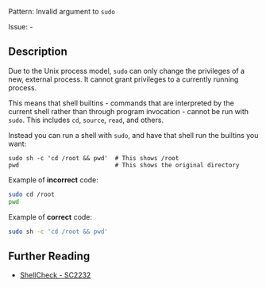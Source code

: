 Pattern: Invalid argument to `sudo`

Issue: -

## Description

Due to the Unix process model, `sudo` can only change the privileges of a new, external process. It cannot grant privileges to a currently running process.

This means that shell builtins - commands that are interpreted by the current shell rather than through program invocation - cannot be run with `sudo`. This includes `cd`, `source`, `read`, and others.

Instead you can run a shell with `sudo`, and have that shell run the builtins you want:

    sudo sh -c 'cd /root && pwd'  # This shows /root
    pwd                           # This shows the original directory

Example of **incorrect** code:

```sh
sudo cd /root
pwd
```

Example of **correct** code:

```sh
sudo sh -c 'cd /root && pwd'
```

## Further Reading

* [ShellCheck - SC2232](https://github.com/koalaman/shellcheck/wiki/SC2232)
